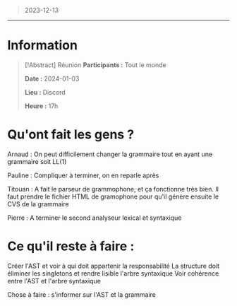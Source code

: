 > 2023-12-13

---

# Information

>[!Abstract] Réunion
>**Participants :** Tout le monde
>
>**Date :** 2024-01-03
>
>**Lieu :** Discord
>
>**Heure :** 17h

# Qu'ont fait les gens ?

Arnaud : On peut difficilement changer la grammaire tout en ayant une grammaire soit LL(1)

Pauline : Compliquer à terminer, on en reparle après

Titouan : A fait le parseur de grammophone, et ça fonctionne très bien. Il faut prendre le fichier HTML de gramophone pour qu'il génère ensuite le CVS de la grammaire

Pierre : A terminer le second analyseur lexical et syntaxique

# Ce qu'il reste à faire :

Créer l'AST et voir à qui doit appartenir la responsabilité
La structure doit éliminer les singletons et rendre lisible l'arbre syntaxique
Voir cohérence entre l'AST et l'arbre syntaxique

Chose à faire : s'informer sur l'AST et la grammaire
